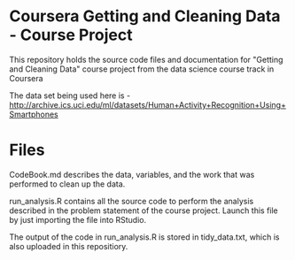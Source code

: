 # Coursera Getting and Cleaning Data - Course Project
This repository holds the source code files and documentation for "Getting and Cleaning Data" course project from the data science course track in Coursera

The data set being used here is - http://archive.ics.uci.edu/ml/datasets/Human+Activity+Recognition+Using+Smartphones

# Files

CodeBook.md describes the data, variables, and the work that was performed to clean up the data.

run_analysis.R contains all the source code to perform the analysis described in the problem statement of the course project. Launch this file by just importing the file into RStudio.

The output of the code in run_analysis.R is stored in tidy_data.txt, which is also uploaded in this repositiory.
